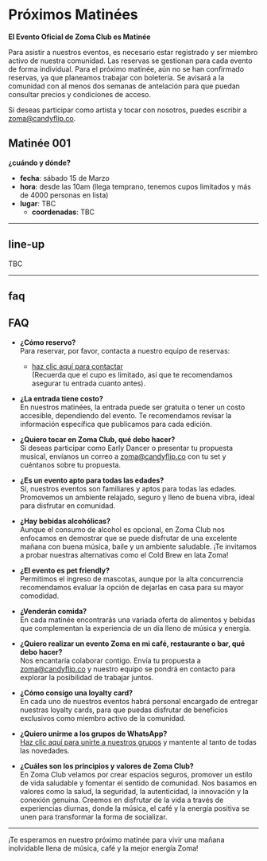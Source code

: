 # Próximos Matinées

**El Evento Oficial de Zoma Club es Matinée**

Para asistir a nuestros eventos, es necesario estar registrado y ser miembro activo de nuestra comunidad. Las reservas se gestionan para cada evento de forma individual. Para el próximo matinée, aún no se han confirmado reservas, ya que planeamos trabajar con boletería. Se avisará a la comunidad con al menos dos semanas de antelación para que puedan consultar precios y condiciones de acceso.

Si deseas participar como artista y tocar con nosotros, puedes escribir a [zoma@candyflip.co](mailto:zoma@candyflip.co).


## Matinée 001

**¿cuándo y dónde?**  
- **fecha**: sábado 15 de Marzo  
- **hora**: desde las 10am (llega temprano, tenemos cupos limitados y más de 4000 personas en lista)  
- **lugar**: TBC
  - **coordenadas**: TBC

---

## line-up

TBC

---

## faq

## FAQ

- **¿Cómo reservo?**  
  Para reservar, por favor, contacta a nuestro equipo de reservas:  
  - [haz clic aquí para contactar](mailto:reservas@zoma.club)  
  (Recuerda que el cupo es limitado, así que te recomendamos asegurar tu entrada cuanto antes).

- **¿La entrada tiene costo?**  
  En nuestros matinées, la entrada puede ser gratuita o tener un costo accesible, dependiendo del evento. Te recomendamos revisar la información específica que publicamos para cada edición.

- **¿Quiero tocar en Zoma Club, qué debo hacer?**  
  Si deseas participar como Early Dancer o presentar tu propuesta musical, envíanos un correo a [zoma@candyflip.co](mailto:zoma@candyflip.co) con tu set y cuéntanos sobre tu propuesta.

- **¿Es un evento apto para todas las edades?**  
  Sí, nuestros eventos son familiares y aptos para todas las edades. Promovemos un ambiente relajado, seguro y lleno de buena vibra, ideal para disfrutar en comunidad.

- **¿Hay bebidas alcohólicas?**  
  Aunque el consumo de alcohol es opcional, en Zoma Club nos enfocamos en demostrar que se puede disfrutar de una excelente mañana con buena música, baile y un ambiente saludable. ¡Te invitamos a probar nuestras alternativas como el Cold Brew en lata Zoma!

- **¿El evento es pet friendly?**  
  Permitimos el ingreso de mascotas, aunque por la alta concurrencia recomendamos evaluar la opción de dejarlas en casa para su mayor comodidad.

- **¿Venderán comida?**  
  En cada matinée encontrarás una variada oferta de alimentos y bebidas que complementan la experiencia de un día lleno de música y energía.

- **¿Quiero realizar un evento Zoma en mi café, restaurante o bar, qué debo hacer?**  
  Nos encantaría colaborar contigo. Envía tu propuesta a [zoma@candyflip.co](mailto:zoma@candyflip.co) y nuestro equipo se pondrá en contacto para explorar la posibilidad de trabajar juntos.

- **¿Cómo consigo una loyalty card?**  
  En cada uno de nuestros eventos habrá personal encargado de entregar nuestras loyalty cards, para que puedas disfrutar de beneficios exclusivos como miembro activo de la comunidad.

- **¿Quiero unirme a los grupos de WhatsApp?**  
  [Haz clic aquí para unirte a nuestros grupos](https://chat.whatsapp.com/E3j7kBvUxkg4jGge50rvlU) y mantente al tanto de todas las novedades.

- **¿Cuáles son los principios y valores de Zoma Club?**  
  En Zoma Club velamos por crear espacios seguros, promover un estilo de vida saludable y fomentar el sentido de comunidad. Nos basamos en valores como la salud, la seguridad, la autenticidad, la innovación y la conexión genuina. Creemos en disfrutar de la vida a través de experiencias diurnas, donde la música, el café y la energía positiva se unen para transformar la forma de socializar.

---

¡Te esperamos en nuestro próximo matinée para vivir una mañana inolvidable llena de música, café y la mejor energía Zoma!